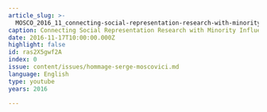 ```yaml
---
article_slug: >-
  MOSCO_2016_11_connecting-social-representation-research-with-minority-influence
caption: Connecting Social Representation Research with Minority Influence
date: 2016-11-17T10:00:00.000Z
highlight: false
id: ras2X5gwf2A
index: 0
issue: content/issues/hommage-serge-moscovici.md
language: English
type: youtube
years: 2016

---
```

